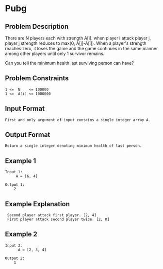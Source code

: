 # Pubg

## Problem Description
There are N players each with strength A[i]. when player i attack player j, player j strength reduces to max(0, A[j]-A[i]). When a player's strength reaches zero, it loses the game and the game continues in the same manner among other players until only 1 survivor remains.

Can you tell the minimum health last surviving person can have?

## Problem Constraints
```
1 <=  N    <= 100000
1 <=  A[i] <= 1000000
```

## Input Format
```
First and only argument of input contains a single integer array A.
```

## Output Format
```
Return a single integer denoting minimum health of last person.
```
## Example 1
```
Input 1:
     A = [6, 4]
     
Output 1:
    2
```

## Example Explanation
```
 Second player attack first player. [2, 4]
 First player attack second player twice. [2, 0]
```

## Example 2
```
Input 2:
      A = [2, 3, 4]
      
Output 2:
    1
```


